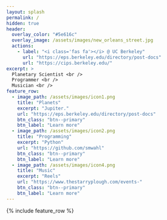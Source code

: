 ```yaml
---
layout: splash
permalink: /
hidden: true
header:
  overlay_color: "#5e616c"
  overlay_image: /assets/images/new_orleans_street.jpg
  actions:
    - label: "<i class='fas fa'></i> @ UC Berkeley"
      url: "https://eps.berkeley.edu/directory/post-docs"
      url: "https://cips.berkeley.edu/"
excerpt: >
  Planetary Scientist <br />
  Programmer <br />
  Musician <br />
feature_row:
  - image_path: /assets/images/icon1.png
    title: "Planets"
    excerpt: "Jupiter."
    url: "https://eps.berkeley.edu/directory/post-docs"
    btn_class: "btn--primary"
    btn_label: "Learn more"
  - image_path: /assets/images/icon2.png
    title: "Programming"
    excerpt: "Python"
    url: "https://github.com/smwahl"
    btn_class: "btn--primary"
    btn_label: "Learn more"
  - image_path: /assets/images/icon4.png
    title: "Music"
    excerpt: "Reels"
    url: "https://www.thestarryplough.com/events-"
    btn_class: "btn--primary"
    btn_label: "Learn more"      
---
```


{% include feature_row %}
